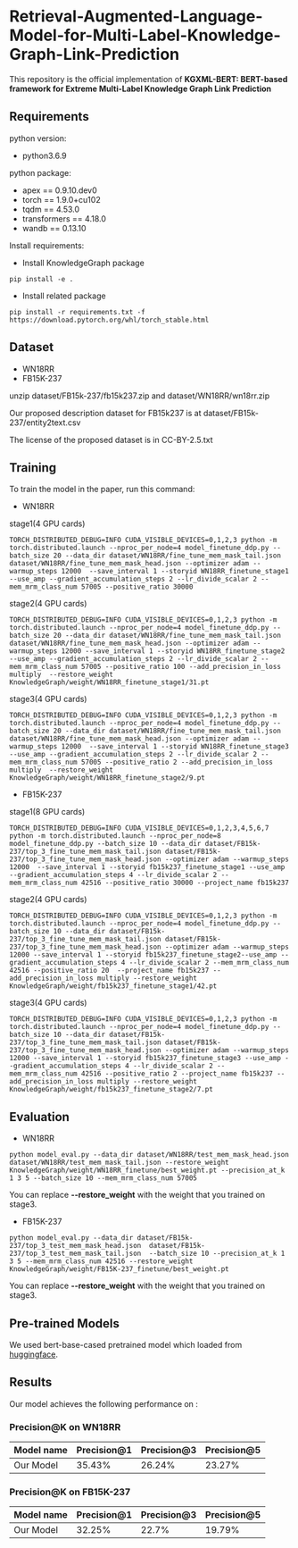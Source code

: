 
# Retrieval-Augmented-Language-Model-for-Multi-Label-Knowledge-Graph-Link-Prediction

This repository is the official implementation of **KGXML-BERT: BERT-based framework for Extreme
Multi-Label Knowledge Graph Link Prediction**

## Requirements

python version:
- python3.6.9

python package:
- apex         == 0.9.10.dev0
- torch        == 1.9.0+cu102
- tqdm         == 4.53.0
- transformers == 4.18.0
- wandb        == 0.13.10

Install requirements:

- Install KnowledgeGraph package
```
pip install -e .
```
- Install related package
```setup
pip install -r requirements.txt -f https://download.pytorch.org/whl/torch_stable.html
```

## Dataset
- WN18RR
- FB15K-237

unzip dataset/FB15k-237/fb15k237.zip and dataset/WN18RR/wn18rr.zip

Our proposed description dataset for FB15k237 is at dataset/FB15k-237/entity2text.csv

The license of the proposed dataset is in CC-BY-2.5.txt

## Training

To train the model in the paper, run this command:
- WN18RR

stage1(4 GPU cards)
```
TORCH_DISTRIBUTED_DEBUG=INFO CUDA_VISIBLE_DEVICES=0,1,2,3 python -m torch.distributed.launch --nproc_per_node=4 model_finetune_ddp.py --batch_size 20 --data_dir dataset/WN18RR/fine_tune_mem_mask_tail.json dataset/WN18RR/fine_tune_mem_mask_head.json --optimizer adam --warmup_steps 12000  --save_interval 1 --storyid WN18RR_finetune_stage1 --use_amp --gradient_accumulation_steps 2 --lr_divide_scalar 2 --mem_mrm_class_num 57005 --positive_ratio 30000 
```
stage2(4 GPU cards)
```
TORCH_DISTRIBUTED_DEBUG=INFO CUDA_VISIBLE_DEVICES=0,1,2,3 python -m torch.distributed.launch --nproc_per_node=4 model_finetune_ddp.py --batch_size 20 --data_dir dataset/WN18RR/fine_tune_mem_mask_tail.json dataset/WN18RR/fine_tune_mem_mask_head.json --optimizer adam --warmup_steps 12000 --save_interval 1 --storyid WN18RR_finetune_stage2 --use_amp --gradient_accumulation_steps 2 --lr_divide_scalar 2 --mem_mrm_class_num 57005 --positive_ratio 100 --add_precision_in_loss multiply  --restore_weight KnowledgeGraph/weight/WN18RR_finetune_stage1/31.pt
```
stage3(4 GPU cards)
```
TORCH_DISTRIBUTED_DEBUG=INFO CUDA_VISIBLE_DEVICES=0,1,2,3 python -m torch.distributed.launch --nproc_per_node=4 model_finetune_ddp.py --batch_size 20 --data_dir dataset/WN18RR/fine_tune_mem_mask_tail.json dataset/WN18RR/fine_tune_mem_mask_head.json --optimizer adam --warmup_steps 12000  --save_interval 1 --storyid WN18RR_finetune_stage3 --use_amp --gradient_accumulation_steps 2 --lr_divide_scalar 2 --mem_mrm_class_num 57005 --positive_ratio 2 --add_precision_in_loss multiply  --restore_weight KnowledgeGraph/weight/WN18RR_finetune_stage2/9.pt
```

- FB15K-237

stage1(8 GPU cards)
```train
TORCH_DISTRIBUTED_DEBUG=INFO CUDA_VISIBLE_DEVICES=0,1,2,3,4,5,6,7 python -m torch.distributed.launch --nproc_per_node=8 model_finetune_ddp.py --batch_size 10 --data_dir dataset/FB15k-237/top_3_fine_tune_mem_mask_tail.json dataset/FB15k-237/top_3_fine_tune_mem_mask_head.json --optimizer adam --warmup_steps 12000  --save_interval 1 --storyid fb15k237_finetune_stage1 --use_amp --gradient_accumulation_steps 4 --lr_divide_scalar 2 --mem_mrm_class_num 42516 --positive_ratio 30000 --project_name fb15k237
```

stage2(4 GPU cards)
```
TORCH_DISTRIBUTED_DEBUG=INFO CUDA_VISIBLE_DEVICES=0,1,2,3 python -m torch.distributed.launch --nproc_per_node=4 model_finetune_ddp.py --batch_size 10 --data_dir dataset/FB15k-237/top_3_fine_tune_mem_mask_tail.json dataset/FB15k-237/top_3_fine_tune_mem_mask_head.json --optimizer adam --warmup_steps 12000 --save_interval 1 --storyid fb15k237_finetune_stage2--use_amp --gradient_accumulation_steps 4 --lr_divide_scalar 2 --mem_mrm_class_num 42516 --positive_ratio 20  --project_name fb15k237 --add_precision_in_loss multiply --restore_weight KnowledgeGraph/weight/fb15k237_finetune_stage1/42.pt
```

stage3(4 GPU cards)
```
TORCH_DISTRIBUTED_DEBUG=INFO CUDA_VISIBLE_DEVICES=0,1,2,3 python -m torch.distributed.launch --nproc_per_node=4 model_finetune_ddp.py --batch_size 10 --data_dir dataset/FB15k-237/top_3_fine_tune_mem_mask_tail.json dataset/FB15k-237/top_3_fine_tune_mem_mask_head.json --optimizer adam --warmup_steps 12000 --save_interval 1 --storyid fb15k237_finetune_stage3 --use_amp --gradient_accumulation_steps 4 --lr_divide_scalar 2 --mem_mrm_class_num 42516 --positive_ratio 2 --project_name fb15k237 --add_precision_in_loss multiply --restore_weight KnowledgeGraph/weight/fb15k237_finetune_stage2/7.pt
```


## Evaluation

- WN18RR
```eval
python model_eval.py --data_dir dataset/WN18RR/test_mem_mask_head.json  dataset/WN18RR/test_mem_mask_tail.json --restore_weight KnowledgeGraph/weight/WN18RR_finetune/best_weight.pt --precision_at_k 1 3 5 --batch_size 10 --mem_mrm_class_num 57005
```
You can replace  **--restore_weight**  with the weight that you trained on stage3.

- FB15K-237
```eval
python model_eval.py --data_dir dataset/FB15k-237/top_3_test_mem_mask_head.json  dataset/FB15k-237/top_3_test_mem_mask_tail.json  --batch_size 10 --precision_at_k 1 3 5 --mem_mrm_class_num 42516 --restore_weight KnowledgeGraph/weight/FB15K-237_finetune/best_weight.pt
```
You can replace  **--restore_weight**  with the weight that you trained on stage3.


## Pre-trained Models
We used bert-base-cased pretrained model which loaded from [huggingface](https://huggingface.co/bert-base-cased).



## Results

Our model achieves the following performance on :

### **Precision@K on WN18RR**

| Model name         | Precision@1  | Precision@3 | Precision@5 |
| ------------------ |---------------- | -------------- | -------------- |
| Our Model   |     35.43%         |      26.24%       | 23.27% |

### **Precision@K on FB15K-237**

| Model name         | Precision@1  | Precision@3 | Precision@5 |
| ------------------ |---------------- | -------------- | -------------- |
| Our Model  |     32.25%         |      22.7%       | 19.79% |

